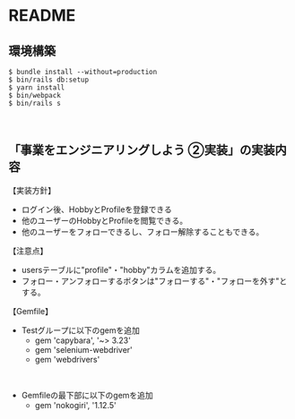 # README

## 環境構築
```
$ bundle install --without=production
$ bin/rails db:setup
$ yarn install
$ bin/webpack
$ bin/rails s
```
<br>

## 「事業をエンジニアリングしよう ②実装」の実装内容
【実装方針】
- ログイン後、HobbyとProfileを登録できる
- 他のユーザーのHobbyとProfileを閲覧できる。
- 他のユーザーをフォローできるし、フォロー解除することもできる。

【注意点】
- usersテーブルに"profile"・"hobby"カラムを追加する。
- フォロー・アンフォローするボタンは"フォローする"・"フォローを外す"とする。

【Gemfile】

- Testグループに以下のgemを追加
  - gem 'capybara', '~> 3.23'
  - gem 'selenium-webdriver'
  - gem 'webdrivers'

<br>

- Gemfileの最下部に以下のgemを追加
  - gem 'nokogiri', '1.12.5'

